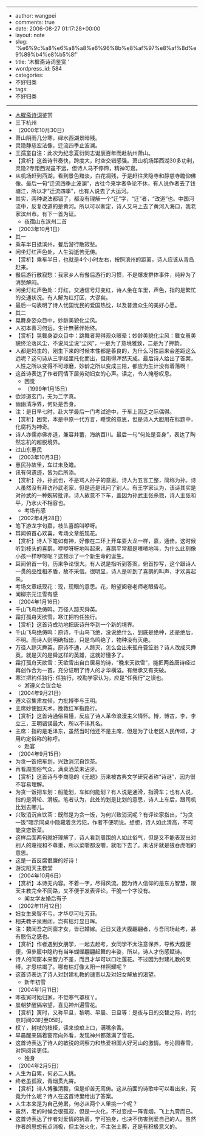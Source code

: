 - --
- author: wangpei
- comments: true
- date: 2006-08-27 01:17:28+00:00
- layout: note
- slug: '%e6%9c%a8%e6%a8%a8%e6%96%8b%e8%af%97%e8%af%8d%e9%89%b4%e8%b5%8f'
- title: '木樨斋诗词鉴赏 '
- wordpress_id: 584
- categories:
- 不好归类
- tags:
- 不好归类
- --
- [木樨斋诗词](http://www.muxizhai.com/scwz.asp?classid=4&nclassid=7)鉴赏
- 三下杭州
- （2000年10月30日）
- 萧山阴雨几分寒，绿水西湖景暗残。
- 灵隐静慈宏法像，迁流四季止波澜。
- 王孺童自注：此次为纪念夏衍同志诞辰百年而赴杭州萧山。
- 【赏析】这首诗节奏快，跨度大，时空交错感强。萧山机场距西湖30多功利，灵隐2寺距西湖虽不远，但诗人马不停蹄，精神可嘉。
- 从机场赶到西湖，看到景色黯淡，白花凋残，于是赶往灵隐寺和静慈寺瞻仰佛像。最后一句“迁流四季止波澜”，古往今来学者争论不休，有人说作者去了钱塘江，所以才“迁流四季”，也有人说去了大运河。
- 其实，两种说法都错了，都没有理解一个“迁”字，“迁”者，“改道”也。中国河流中，反复改道的是黄河。所以可以断定，诗人又马上去了黄河入海口，我老家滨州市。有下一首为证。
    - 夜宿山东滨州二首
- （2003年10月1日）
- 其一
- 乘车半日抵滨州，餐后游行散寂愁。
- 闲坐灯红声色处，人生消逝苦无俦。
- 【赏析】乘车半日，也就是4个小时左右，按照滨州的距离，诗人应该从青岛赶来。
- 餐后游行散寂愁：我家乡人有餐后游行的习惯，不是爆发群体事件，纯粹为了消愁解闷。
- 闲坐灯红声色处：灯红，交通信号灯变红，诗人坐在车里，声色，指的是繁忙的交通状况。有人解为红灯区，大谬矣。
- 最后一句表明了诗人忧国忧民的爱国热忱，以及普渡众生的美好心愿。
- 其二
- 晃舞身姿众目中，妙龄美貌化尘风。
- 人初本善习何远，生计無著伴始终。
- 【赏析】晃舞身姿众目中：跳舞者晃得观众眼晕；妙龄美貌化尘风：舞女虽美貌终沦落风尘，不说风尘说“尘风”，一是为了意境雅致，二是为了押韵。
- 人都是妈生的，刚生下来的时候本性都是善良的，为什么习性后来会差距这么远呢？这句诗从三字经里托化而出，但用得浑然天成。最后诗人给出了答案，人性之所以变得不可琢磨，妙龄之所以变成三陪，都应为生计没有着落啊！
- 这首诗表达了作者同情下层劳动妇女的心声。读之，令人掩卷叹息。
    - 困觉
    - （1999年1月15日）
- 欲涉道玄门，无为二字真。
- 幽幽清净界，何处是吾身。
- 注：是日早七时，赴大学最后一门考试途中，于车上困乏之际偶得。
- 【赏析】困觉，本是中原一代方言，睡觉的意思，但是诗人大胆用在标题中，化腐朽为神奇。
- 诗人亦儒亦佛亦道，兼容并蓄，海纳百川。最后一句“何处是吾身”，表达了陶然忘机的超脱境界。
- 过山东惠民
- （2003年10月3日）
- 惠民孙故里，车过未及瞻。
- 讯有何遗迹，皆为后所添。
- 【赏析】孙，孙武也，不是骂人孙子的意思。诗人为五言工整，简称为孙。诗人虽然没有拜访孙武老家，但是还是讯问了别人。有王学家认为，该诗其实是对孙武的一种婉转批评。诗人故意不下车，盖因为孙武主张杀戮，诗人主张和平，乃水火不相容也。
    - 考场有感     
- （2002年4月28日）
- 笔下游龙字句嘉，枝头喜鹊叫咿呀。
- 耳闻俯首心欢喜，考场文章纸现花。
- 【赏析】诗人下笔如有神，好像在二环上开车耍大龙一样，嘉，通佳。这时候听到枝头的喜鹊，咿咿呀呀地叫起来，喜鹊平常都是喳喳地叫，为什么此刻像小孩一样咿呀呢？这预示了一个新生命的诞生。
- 耳闻俯首一句，历来争论很大。有人说是指听到答案，俯首抄写，这个跟诗人一贯的品性相矛盾，故不采信。很明显，诗人是听到了喜鹊的叫声，才欢喜起来。
- 考场文章纸现花：现，现眼的意思。花，盼望阅卷老师老眼昏花。
- 闻柳宗元江雪有感
- （2004年1月16日）
- 千山飞鸟绝俦鸣，万径人踪灭舜英。
- 霜打孤舟天欲雪，寒江把钓任独行。
- 【赏析】这首诗成功地把唐诗升华到一个新的境界。
- 千山飞鸟绝俦鸣：原诗，千山鸟飞绝，没说绝什么，到底是绝种，还是绝后，不明。而诗人则明确指出，只是鸟鸣绝了，物种没有灭绝。
- 万径人踪灭舜英。原诗不通，人踪灭，怎么会出来孤舟蓑笠翁？诗人改成灭舜英，就是灭的是舜这样的英雄，这就好懂多了。
- 霜打孤舟天欲雪：天欲雪出自白居易的诗，“晚来天欲雪”，能把两首唐诗经过再创作合为一首，充分证明了诗人的才华横溢。有继承又有突破。
- 寒江把钓任独行: 任独行，校勘学家认为，应是“任我行”之误也。
    - 游遵义会议会址    
- （2004年9月21日）
- 遵义召集肃左倾，力批博李与王明。
- 主席妙使回天术，挽救红军指路行。
- 【赏析】这首诗通俗易懂，反应了诗人革命浪漫主义情怀。博，博古，李，李立三，王明错误最大，所以不讳其名。
- 主席：指的是毛泽东，虽然当时他还不是主席，但是为了让老区人民传颂，才用约定俗称的称呼。
    - 赴宴
- （2004年9月15日）
- 为贪一饭把车划，兴致消沉自饮茶。
- 再看周围俗气众，满桌酒菜未沾牙。
- 【赏析】这首诗与李商隐的《无题》历来被古典文学研究者称“诗谜”，因为很不容易理解。
- 为贪一饭把车划：船能划，车如何能划？有人说是通滑，指滑车；也有人说，指的是滑轮、滑板。笔者认为，此处的划是比划的意思，诗人上车后，跟司机比划去哪儿。
- 兴致消沉自饮茶：既然是为贪一饭，为何兴致消沉呢？有评论家指出，“为贪一饭”暗示同桌中隐藏着贪污犯，作者不便明说。想想，诗人如此清高，不可能贪恋饭菜。
- 这样后面两句就好理解了，诗人看到周围的人如此俗气，但是又不能表现出对别人的蔑视和不尊重，所以菜嚼都没嚼，就咽下去了。未沾牙就是狼吞虎咽的意思。
- 这是一首反腐倡廉的好诗！
- 游沈阳天主教堂
- （2004年10月6日）
- 【赏析】本诗无内容。不着一字，尽得风流。因为诗人信仰的是东方智慧，跟天主教完全不同路，又不便于发表评论，干脆一个字没有。
    - 闻女学友婚后有子
- （2002年11月12日）
- 妇女生来智不亏，才华尽可吐芳菲。
- 相夫教子泉思闭，岂有枯灯显日晖。
- 注：数闻吾之同窗才女，皆已婚嫁。近日又逢大腹翩翩者，与吾同场赴考，甚有愍伤之感也。
- 【赏析】作者遇到女朋学，一起去赶考，女同学不太注意保养，导致大腹便便，但步履中隐约有当年蝴蝶翩翩起舞的丰姿，所以，诗人才伤感赋诗。
- 诗人的同窗本来智力不差，而且才华可以口吐莲花。不过因为封建礼教的束缚，才思枯竭了。哪有枯灯像太阳一样照耀呢？
- 这首诗表达了诗人对封建礼教的谴责以及对妇女解放的渴望。
    - 新年初雪
- （2004年1月11日）
- 昨夜寅时始归家，不觉寒气罩杈丫。
- 晨朝梦醒隔帘望，喜见神州遍雪花。
- 【赏析】寅时，又称平旦，黎明、早晨、日旦等：是夜与日的交替之际，约北京时间03时至05时。
- 杈丫，树枝的枝桠，读来琅琅上口，满嘴余香。
- 早晨醒来隔着窗帘向外看，发现神州都落满了雪花。
- 这首诗表达了诗人的敏锐的洞察力和热爱祖国大好河山的激情。与沁园春雪，对照阅读更佳。
    - 独身
- （2004年2月5日）
- 人生为自累，何必二人挑。
- 终老虽孤寂，青烟贯九霄。
- 【赏析】诗人博雅清毅，但是却苦无鸾俦。这从前面的诗歌中可以看出来，究竟为什么呢？诗人在这首诗里给出了答案。
- 人生本来是为自己劳累，何必从两个人里挑一个呢？
- 虽然，老的时候会很孤寂，但是一火化，不过变成一阵青烟，飞上九霄而已。
- 这首诗表达了作者对爱情的执着，宁可独身，也决不伤害到爱自己的人。虽然作者的思想有点消极，但主张火化，不主张土葬，还是有积极意义的。 
